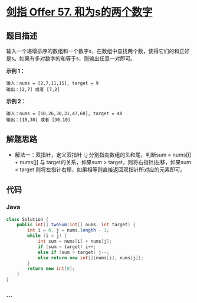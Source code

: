 # [剑指 Offer 57. 和为s的两个数字](https://leetcode-cn.com/problems/he-wei-sde-liang-ge-shu-zi-lcof/)

## 题目描述

输入一个递增排序的数组和一个数字s，在数组中查找两个数，使得它们的和正好是s。如果有多对数字的和等于s，则输出任意一对即可。

**示例 1：**

```
输入：nums = [2,7,11,15], target = 9
输出：[2,7] 或者 [7,2]
```

**示例 2：**

```
输入：nums = [10,26,30,31,47,60], target = 40
输出：[10,30] 或者 [30,10]
```

## 解题思路

- 解法一：双指针，定义双指针 i,j 分别指向数组的头和尾，判断sum = nums[i] + nums[j] 与 target的关系，如果sum > target，则将右指针j左移，如果sum < target 则将左指针右移，如果相等则直接返回双指针所对应的元素即可。


## 代码

<!-- tabs:start -->

### **Java**

```java
class Solution {
    public int[] twoSum(int[] nums, int target) {
        int i = 0, j = nums.length - 1;
        while (i < j) {
            int sum = nums[i] + nums[j];
            if (sum < target) i++;
            else if (sum > target) j--;
            else return new int[]{nums[i], nums[j]};
        }
        return new int[0];
    }
}
```


### **...**

```

```

<!-- tabs:end -->